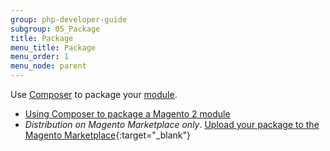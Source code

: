 ```yaml
---
group: php-developer-guide
subgroup: 05_Package
title: Package
menu_title: Package
menu_order: 1
menu_node: parent
---
```


Use [Composer](https://getcomposer.org/) to package your [module](https://glossary.magento.com/module).

*  [Using Composer to package a Magento 2 module](package_module.html)
*  *Distribution on Magento Marketplace only*. [Upload your package to the Magento Marketplace](http://docs.magento.com/marketplace/user_guide/getting-started.html){:target="_blank"}
